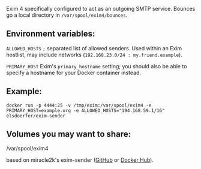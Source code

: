 Exim 4 specifically configured to act as an outgoing SMTP service. Bounces
go a local directory in ``/var/spool/exim4/bounces``.


Environment variables:
----------------------

``ALLOWED_HOSTS``
  ``;`` separated list of allowed senders. Used within an Exim hostlist,
  may include networks (``192.168.23.0/24 : my.friend.example``).

``PRIMARY_HOST``
  Exim's ``primary_hostname`` setting; you should also be able to specify
  a hostname for your Docker container instead.


Example:
--------

    docker run -p 4444:25 -v /tmp/exim:/var/spool/exim4 -e PRIMARY_HOST=example.org -e ALLOWED_HOSTS="194.168.59.1/16" elsdoerfer/exim-sender


Volumes you may want to share:
------------------------------

/var/spool/exim4


  
based on miracle2k's exim-sender ([GitHub](https://github.com/miracle2k/dockerfiles/blob/master/exim-sender/) or [Docker Hub](https://registry.hub.docker.com/u/elsdoerfer/exim-sender/)).